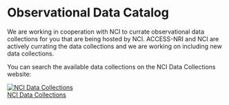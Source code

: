 # Observational Data Catalog

We are working in cooperation with NCI to currate observational data collections for you that are being hosted by NCI. ACCESS-NRI and NCI are actively currating the data collections and we are working on including new data collections.

You can search the available data collections on the NCI Data Collections website:

<div class="card-container">
    <a href="https://geonetwork.nci.org.au/geonetwork/srv/eng/catalog.search#/search" target="_blank" class="vertical-card aspect-ratio2to1 default-text-color">
        <div class="vertical-card-image">
            <img src="../../assets/model_evaluation/logo_nci_data_catalogs.png" alt="NCI Data Collections"></img>
        </div>
        <div class="vertical-card-text bold">NCI Data Collections</div>
    </a>
    <!-- <a href="https://esgf.nci.org.au/projects/esgf-nci/" target="_blank" class="vertical-card aspect-ratio1to1 default-text-color">
        <div class="vertical-card-image">
            <img src="../../assets/model_evaluation/logo_nci_data_esgf.png" alt="ESGF Data Collection at NCI"></img>
        </div>
        <div class="vertical-card-text bold">ESGF Data at NCI</div>
    </a> -->
</div>

<!-- In particular, we want to highlight the Coupled Model Intercomparison Project Phases 6 and 5 that are hosted by NCI as a sponsor of the [Earth System Grid Federation (ESGF)](https://esgf.nci.org.au/projects/esgf-nci/). The ESGF are federated data centres across the globe that enable access to the largest archive of climate data world-wide. This portal allows you to find, select and download data files from the federation. -->